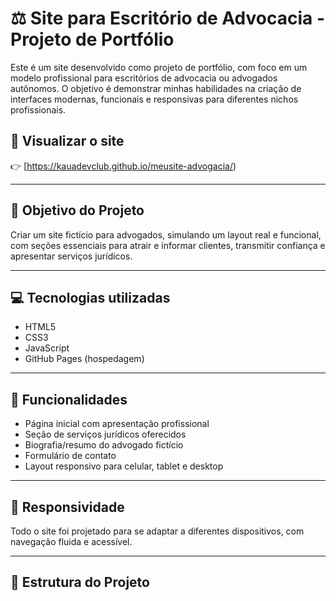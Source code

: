 # ⚖️ Site para Escritório de Advocacia - Projeto de Portfólio

Este é um site desenvolvido como projeto de portfólio, com foco em um modelo profissional para escritórios de advocacia ou advogados autônomos. O objetivo é demonstrar minhas habilidades na criação de interfaces modernas, funcionais e responsivas para diferentes nichos profissionais.

## 🔗 Visualizar o site
👉 [https://kauadevclub.github.io/meusite-advogacia/)

---

## 🎯 Objetivo do Projeto

Criar um site fictício para advogados, simulando um layout real e funcional, com seções essenciais para atrair e informar clientes, transmitir confiança e apresentar serviços jurídicos.

---

## 💻 Tecnologias utilizadas

- HTML5  
- CSS3  
- JavaScript  
- GitHub Pages (hospedagem)

---

## 🧩 Funcionalidades

- Página inicial com apresentação profissional
- Seção de serviços jurídicos oferecidos
- Biografia/resumo do advogado fictício
- Formulário de contato
- Layout responsivo para celular, tablet e desktop

---

## 📱 Responsividade

Todo o site foi projetado para se adaptar a diferentes dispositivos, com navegação fluida e acessível.

---

## 📂 Estrutura do Projeto


